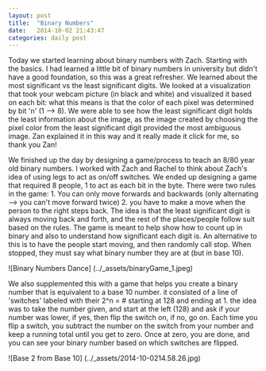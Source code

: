 ```yaml
---
layout: post
title:  "Binary Numbers"
date:   2014-10-02 21:43:47
categories: daily post
---
```

Today we started learning about binary numbers with Zach. Starting with the basics. I had learned a little bit of binary numbers in university but didn't have a good foundation, so this was a great refresher. We learned about the most significant vs the least significant digits. We looked at a visualization that took your webcam picture (in black and white) and visualized it based on each bit: what this means is that the color of each pixel was determined by bit 'n' (1 --> 8). We were able to see how the least significant digit holds the least information about the image, as the image created by choosing the pixel color from the least significant digit provided the most ambiguous image. Zan explained it in this way and it really made it click for me, so thank you Zan! 

We finished up the day by designing a game/process to teach an 8/80 year old binary numbers. I worked with Zach and Rachel to think about Zach's idea of using legs to act as on/off switches. We ended up designing a game that required 8 people, 1 to act as each bit in the byte. There were two rules in the game: 1. You can only move forwards and backwards (only alternating --> you can't move forward twice) 2. you have to make a move when the person to the right steps back. The idea is that the least significant digit is always moving back and forth, and the rest of the places/people follow suit based on the rules. The game is meant to help show how to count up in binary and also to understand how significant each digit is. An alternative to this is to have the people start moving, and then randomly call stop. When stopped, they must say what binary number they are at (but in base 10). 

![Binary Numbers Dance] (../_assets/binaryGame_1.jpeg)

We also supplemented this with a game that helps you create a binary number that is equivalent to a base 10 number. it consisted of a line of 'switches' labeled with their 2^n = # starting at 128 and ending at 1. the idea was to take the number given, and start at the left (128) and ask if your number was lower, if yes, then flip the switch on, if no, go on. Each time you flip a switch, you subtract the number on the switch from your number and keep a running total until you get to zero. Once at zero, you are done, and you can see your binary number based on which switches are flipped.

![Base 2 from Base 10] (../_assets/2014-10-0214.58.26.jpg)
